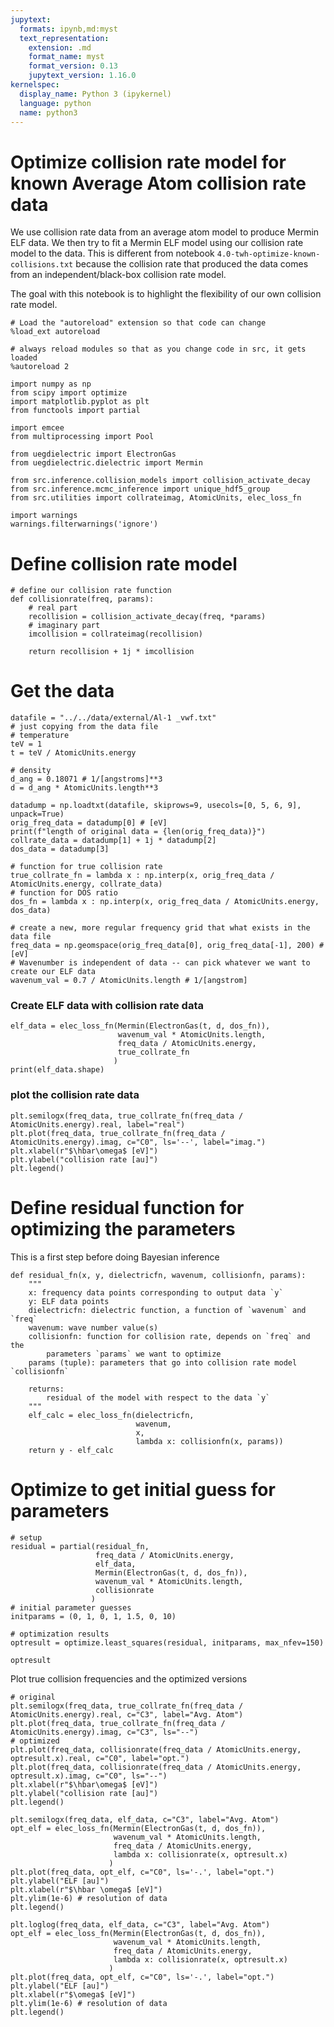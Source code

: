 ```yaml
---
jupytext:
  formats: ipynb,md:myst
  text_representation:
    extension: .md
    format_name: myst
    format_version: 0.13
    jupytext_version: 1.16.0
kernelspec:
  display_name: Python 3 (ipykernel)
  language: python
  name: python3
---
```


# Optimize collision rate model for known Average Atom collision rate data

We use collision rate data from an average atom model to produce Mermin ELF data.
We then try to fit a Mermin ELF model using our collision rate model to the data.
This is different from notebook `4.0-twh-optimize-known-collisions.txt` because 
the collision rate that produced the data comes from an independent/black-box 
collision rate model.

The goal with this notebook is to highlight the flexibility of our own collision
rate model.

```{code-cell} ipython3
# Load the "autoreload" extension so that code can change
%load_ext autoreload

# always reload modules so that as you change code in src, it gets loaded
%autoreload 2
```

```{code-cell} ipython3
import numpy as np
from scipy import optimize
import matplotlib.pyplot as plt
from functools import partial

import emcee 
from multiprocessing import Pool

from uegdielectric import ElectronGas
from uegdielectric.dielectric import Mermin

from src.inference.collision_models import collision_activate_decay
from src.inference.mcmc_inference import unique_hdf5_group
from src.utilities import collrateimag, AtomicUnits, elec_loss_fn

import warnings
warnings.filterwarnings('ignore')
```

# Define collision rate model

```{code-cell} ipython3
# define our collision rate function
def collisionrate(freq, params):
    # real part
    recollision = collision_activate_decay(freq, *params)
    # imaginary part
    imcollision = collrateimag(recollision)

    return recollision + 1j * imcollision
```

# Get the data

```{code-cell} ipython3
datafile = "../../data/external/Al-1 _vwf.txt"
# just copying from the data file
# temperature
teV = 1
t = teV / AtomicUnits.energy

# density
d_ang = 0.18071 # 1/[angstroms]**3
d = d_ang * AtomicUnits.length**3

datadump = np.loadtxt(datafile, skiprows=9, usecols=[0, 5, 6, 9], unpack=True)
orig_freq_data = datadump[0] # [eV]
print(f"length of original data = {len(orig_freq_data)}")
collrate_data = datadump[1] + 1j * datadump[2]
dos_data = datadump[3]

# function for true collision rate
true_collrate_fn = lambda x : np.interp(x, orig_freq_data / AtomicUnits.energy, collrate_data)
# function for DOS ratio
dos_fn = lambda x : np.interp(x, orig_freq_data / AtomicUnits.energy, dos_data)

# create a new, more regular frequency grid that what exists in the data file
freq_data = np.geomspace(orig_freq_data[0], orig_freq_data[-1], 200) # [eV]
# Wavenumber is independent of data -- can pick whatever we want to create our ELF data
wavenum_val = 0.7 / AtomicUnits.length # 1/[angstrom]
```

### Create ELF data with collision rate data

```{code-cell} ipython3
elf_data = elec_loss_fn(Mermin(ElectronGas(t, d, dos_fn)),
                        wavenum_val * AtomicUnits.length,
                        freq_data / AtomicUnits.energy,
                        true_collrate_fn
                       )
print(elf_data.shape)
```

### plot the collision rate data

```{code-cell} ipython3
plt.semilogx(freq_data, true_collrate_fn(freq_data / AtomicUnits.energy).real, label="real")
plt.plot(freq_data, true_collrate_fn(freq_data / AtomicUnits.energy).imag, c="C0", ls='--', label="imag.")
plt.xlabel(r"$\hbar\omega$ [eV]")
plt.ylabel("collision rate [au]")
plt.legend()
```

# Define residual function for optimizing the parameters

This is a first step before doing Bayesian inference

```{code-cell} ipython3
def residual_fn(x, y, dielectricfn, wavenum, collisionfn, params):
    """ 
    x: frequency data points corresponding to output data `y`
    y: ELF data points
    dielectricfn: dielectric function, a function of `wavenum` and `freq`
    wavenum: wave number value(s)
    collisionfn: function for collision rate, depends on `freq` and the
        parameters `params` we want to optimize
    params (tuple): parameters that go into collision rate model `collisionfn`
    
    returns:
        residual of the model with respect to the data `y`
    """
    elf_calc = elec_loss_fn(dielectricfn,
                            wavenum,
                            x,
                            lambda x: collisionfn(x, params))
    return y - elf_calc
```

# Optimize to get initial guess for parameters

```{code-cell} ipython3
# setup
residual = partial(residual_fn,
                   freq_data / AtomicUnits.energy,
                   elf_data,
                   Mermin(ElectronGas(t, d, dos_fn)),
                   wavenum_val * AtomicUnits.length,
                   collisionrate
                  )
# initial parameter guesses
initparams = (0, 1, 0, 1, 1.5, 0, 10)

# optimization results
optresult = optimize.least_squares(residual, initparams, max_nfev=150)
```

```{code-cell} ipython3
optresult
```

Plot true collision frequencies and the optimized versions

```{code-cell} ipython3
# original
plt.semilogx(freq_data, true_collrate_fn(freq_data / AtomicUnits.energy).real, c="C3", label="Avg. Atom")
plt.plot(freq_data, true_collrate_fn(freq_data / AtomicUnits.energy).imag, c="C3", ls="--")
# optimized
plt.plot(freq_data, collisionrate(freq_data / AtomicUnits.energy, optresult.x).real, c="C0", label="opt.")
plt.plot(freq_data, collisionrate(freq_data / AtomicUnits.energy, optresult.x).imag, c="C0", ls="--")
plt.xlabel(r"$\hbar\omega$ [eV]")
plt.ylabel("collision rate [au]")
plt.legend()
```

```{code-cell} ipython3
plt.semilogx(freq_data, elf_data, c="C3", label="Avg. Atom")
opt_elf = elec_loss_fn(Mermin(ElectronGas(t, d, dos_fn)),
                       wavenum_val * AtomicUnits.length,
                       freq_data / AtomicUnits.energy,
                       lambda x: collisionrate(x, optresult.x)
                      )
plt.plot(freq_data, opt_elf, c="C0", ls='-.', label="opt.")
plt.ylabel("ELF [au]")
plt.xlabel(r"$\hbar \omega$ [eV]")
plt.ylim(1e-6) # resolution of data
plt.legend()
```

```{code-cell} ipython3
plt.loglog(freq_data, elf_data, c="C3", label="Avg. Atom")
opt_elf = elec_loss_fn(Mermin(ElectronGas(t, d, dos_fn)),
                       wavenum_val * AtomicUnits.length,
                       freq_data / AtomicUnits.energy,
                       lambda x: collisionrate(x, optresult.x)
                      )
plt.plot(freq_data, opt_elf, c="C0", ls='-.', label="opt.")
plt.ylabel("ELF [au]")
plt.xlabel(r"$\omega$ [eV]")
plt.ylim(1e-6) # resolution of data
plt.legend()
```
